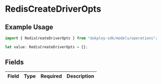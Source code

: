 # RedisCreateDriverOpts

## Example Usage

```typescript
import { RedisCreateDriverOpts } from "dokploy-sdk/models/operations";

let value: RedisCreateDriverOpts = {};
```

## Fields

| Field       | Type        | Required    | Description |
| ----------- | ----------- | ----------- | ----------- |